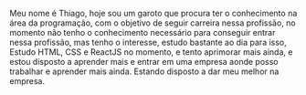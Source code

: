 Meu nome é Thiago, hoje sou um garoto que procura ter o conhecimento na área da programação, com o objetivo de seguir carreira nessa profissão, no momento não tenho o conhecimento necessário para conseguir entrar nessa profissão, mas tenho o interesse, estudo bastante ao dia para isso, Estudo HTML, CSS e ReactJS no momento, e tento aprimorar mais ainda, e estou disposto a aprender mais e entrar em uma empresa aonde posso trabalhar e aprender mais ainda. Estando disposto a dar meu melhor na empresa.

